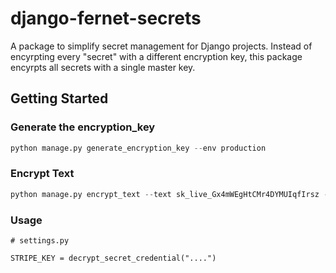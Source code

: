 # django-fernet-secrets

A package to simplify secret management for Django projects. Instead of encyrpting every "secret" with a different encryption key, this package encyrpts all secrets with a single master key.

## Getting Started

### Generate the encryption_key

```python
python manage.py generate_encryption_key --env production
```

### Encrypt Text

```python
python manage.py encrypt_text --text sk_live_Gx4mWEgHtCMr4DYMUIqfIrsz --env production
```

### Usage

```
# settings.py

STRIPE_KEY = decrypt_secret_credential("....")
```
